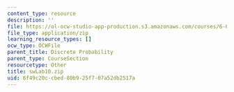 ```yaml
---
content_type: resource
description: ''
file: https://ol-ocw-studio-app-production.s3.amazonaws.com/courses/6-01sc-introduction-to-electrical-engineering-and-computer-science-i-spring-2011/6f49c20ccbed80b925f707a52db2517a_swLab10.zip
file_type: application/zip
learning_resource_types: []
ocw_type: OCWFile
parent_title: Discrete Probability
parent_type: CourseSection
resourcetype: Other
title: swLab10.zip
uid: 6f49c20c-cbed-80b9-25f7-07a52db2517a
---
```

